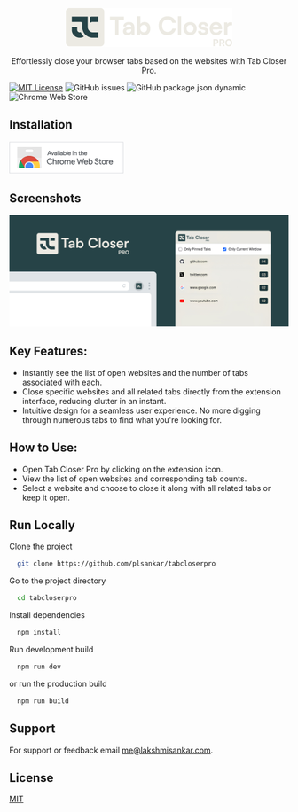 <p align="center" width="100%">
	<img alt="Colorhunter - Chrome Extenstion to export the color palette of a website in a single click." src="logo.png">
</P>
<p align="center">
Effortlessly close your browser tabs based on the websites with Tab Closer Pro.
</p>

[![MIT License](https://img.shields.io/badge/License-MIT-green.svg)](https://choosealicense.com/licenses/mit/)
![GitHub issues](https://img.shields.io/github/issues/plsankar/tabcloserpro)
![GitHub package.json dynamic](https://img.shields.io/github/package-json/version/plsankar/tabcloserpro)
![Chrome Web Store](https://img.shields.io/chrome-web-store/stars/dbpgdhpcdmbglccedednilahahdlnaio)

## Installation

[![Chrome Web Store](chrome-web-store.png)](https://chromewebstore.google.com/detail/tab-closer-pro/dbpgdhpcdmbglccedednilahahdlnaio)

## Screenshots

<p align="center" width="100%">
	<img alt="Colorhunter - Chrome Extenstion to export the color palette of a website in a single click." src="screenshot.jpg">
</P>

## Key Features:

-   Instantly see the list of open websites and the number of tabs associated with each.
-   Close specific websites and all related tabs directly from the extension interface, reducing clutter in an instant.
-   Intuitive design for a seamless user experience. No more digging through numerous tabs to find what you're looking for.

## How to Use:

-   Open Tab Closer Pro by clicking on the extension icon.
-   View the list of open websites and corresponding tab counts.
-   Select a website and choose to close it along with all related tabs or keep it open.

## Run Locally

Clone the project

```bash
  git clone https://github.com/plsankar/tabcloserpro
```

Go to the project directory

```bash
  cd tabcloserpro
```

Install dependencies

```bash
  npm install
```

Run development build

```bash
  npm run dev
```

or run the production build

```bash
  npm run build
```

## Support

For support or feedback email [me@lakshmisankar.com](me@lakshmisankar.com).

## License

[MIT](https://choosealicense.com/licenses/mit/)
